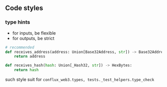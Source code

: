 ## Code styles

### type hints

- for inputs, be flexible
- for outputs, be strict

```python
# recommended
def receives_address(address: Union[Base32Address, str]) -> Base32Address:
    return address

def receives_hash(hash: Union[_Hash32, str]) -> HexBytes:
    return hash
```

such style suit for `conflux_web3.types, tests._test_helpers.type_check`



